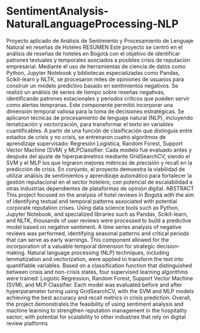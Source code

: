 # SentimentAnalysis-NaturalLanguageProcessing-NLP
Proyecto aplicado de Análisis de Sentimiento y Procesamiento de Lenguaje Natural en reseñas de Hoteles
RESUMEN
Este proyecto se centró en el análisis de reseñas de hoteles en Bogotá con el objetivo de identificar patrones textuales y temporales asociados a posibles crisis de reputación empresarial. Mediante el uso de herramientas de ciencia de datos como Python, Jupyter Notebook y bibliotecas especializadas como Pandas, Scikit-learn y NLTK, se procesaron miles de opiniones de usuarios para construir un modelo predictivo basado en sentimientos negativos. Se realizó un análisis de series de tiempo sobre reseñas negativas, identificando patrones estacionales y periodos críticos que pueden servir como alertas tempranas. Este componente permitió incorporar una dimensión temporal valiosa para la toma de decisiones estratégicas. Se aplicaron técnicas de procesamiento de lenguaje natural (NLP), incluyendo lematización y vectorización, para transformar el texto en variables cuantificables. A partir de una función de clasificación que distinguía entre estados de crisis y no crisis, se entrenaron cuatro algoritmos de aprendizaje supervisado: Regresión Logística, Random Forest, Support Vector Machine (SVM) y MLPClassifier. Cada modelo fue evaluado antes y después del ajuste de hiperparámetros mediante GridSearchCV, siendo el SVM y el MLP los que lograron mejores métricas de precisión y recall en la predicción de crisis. En conjunto, el proyecto demuestra la viabilidad de utilizar análisis de sentimientos y aprendizaje automático para fortalecer la gestión reputacional en el sector hotelero, con potencial de escalabilidad a otras industrias dependientes de plataformas de opinión digital.
ABSTRACT
This project focused on the analysis of hotel reviews in Bogotá with the aim of identifying textual and temporal patterns associated with potential corporate reputation crises. Using data science tools such as Python, Jupyter Notebook, and specialized libraries such as Pandas, Scikit-learn, and NLTK, thousands of user reviews were processed to build a predictive model based on negative sentiment. A time series analysis of negative reviews was performed, identifying seasonal patterns and critical periods that can serve as early warnings. This component allowed for the incorporation of a valuable temporal dimension for strategic decision-making. Natural language processing (NLP) techniques, including lemmatization and vectorization, were applied to transform the text into quantifiable variables. Based on a classification function that distinguished between crisis and non-crisis states, four supervised learning algorithms were trained: Logistic Regression, Random Forest, Support Vector Machine (SVM), and MLP Classifier. Each model was evaluated before and after hyperparameter tuning using GridSearchCV, with the SVM and MLP models achieving the best accuracy and recall metrics in crisis prediction. Overall, the project demonstrates the feasibility of using sentiment analysis and machine learning to strengthen reputation management in the hospitality sector, with potential for scalability to other industries that rely on digital review platforms 
